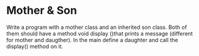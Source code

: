 # Mother & Son

Write a program with a mother class and an inherited son class. Both of them should have a method void display \(\)that prints a message \(different for mother and daugther\). In the main define a daughter and call the display\(\) method on it.

